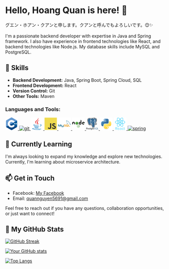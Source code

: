 
# Hello, Hoang Quan is here! 👋

グエン・ホアン・クアンと申します。クアンと呼んでもよろしいです。😊✨ <br><br>
I'm a passionate backend developer with expertise in Java and Spring framework. I also have experience in frontend technologies like React, and backend technologies like Node.js. My database skills include MySQL and PostgreSQL.

## 🔧 Skills

- **Backend Development:** Java, Spring Boot, Spring Cloud, SQL
- **Frontend Development:** React
- **Version Control:** Git
- **Other Tools:** Maven

<h3 align="left">Languages and Tools:</h3>
<p align="left"> <a href="https://www.w3schools.com/cpp/" target="_blank" rel="noreferrer"> <img src="https://raw.githubusercontent.com/devicons/devicon/master/icons/cplusplus/cplusplus-original.svg" alt="cplusplus" width="40" height="40"/> </a> <a href="https://git-scm.com/" target="_blank" rel="noreferrer"> <img src="https://www.vectorlogo.zone/logos/git-scm/git-scm-icon.svg" alt="git" width="40" height="40"/> </a> <a href="https://www.java.com" target="_blank" rel="noreferrer"> <img src="https://raw.githubusercontent.com/devicons/devicon/master/icons/java/java-original.svg" alt="java" width="40" height="40"/> </a> <a href="https://developer.mozilla.org/en-US/docs/Web/JavaScript" target="_blank" rel="noreferrer"> <img src="https://raw.githubusercontent.com/devicons/devicon/master/icons/javascript/javascript-original.svg" alt="javascript" width="40" height="40"/> </a> <a href="https://www.mysql.com/" target="_blank" rel="noreferrer"> <img src="https://raw.githubusercontent.com/devicons/devicon/master/icons/mysql/mysql-original-wordmark.svg" alt="mysql" width="40" height="40"/> </a> <a href="https://nodejs.org" target="_blank" rel="noreferrer"> <img src="https://raw.githubusercontent.com/devicons/devicon/master/icons/nodejs/nodejs-original-wordmark.svg" alt="nodejs" width="40" height="40"/> </a> <a href="https://www.postgresql.org" target="_blank" rel="noreferrer"> <img src="https://raw.githubusercontent.com/devicons/devicon/master/icons/postgresql/postgresql-original-wordmark.svg" alt="postgresql" width="40" height="40"/> </a> <a href="https://www.python.org" target="_blank" rel="noreferrer"> <img src="https://raw.githubusercontent.com/devicons/devicon/master/icons/python/python-original.svg" alt="python" width="40" height="40"/> </a> <a href="https://reactjs.org/" target="_blank" rel="noreferrer"> <img src="https://raw.githubusercontent.com/devicons/devicon/master/icons/react/react-original-wordmark.svg" alt="react" width="40" height="40"/> </a> <a href="https://spring.io/" target="_blank" rel="noreferrer"> <img src="https://www.vectorlogo.zone/logos/springio/springio-icon.svg" alt="spring" width="40" height="40"/> </a> </p>

## 🌱 Currently Learning

I'm always looking to expand my knowledge and explore new technologies. Currently, I'm learning about microservice architecture.

## 📫 Get in Touch

- Facebook: [My Facebook](https://www.facebook.com/quan.nguyenhoang25/)
- Email: quannguyen5691@gmail.com

Feel free to reach out if you have any questions, collaboration opportunities, or just want to connect!

## 🚀 My GitHub Stats
[![GitHub Streak](http://github-readme-streak-stats.herokuapp.com?user=hoangQuan25&theme=dark&background=000000)](https://git.io/streak-stats)

[![Your GitHub stats](https://github-readme-stats.vercel.app/api?username=hoangQuan25&show_icons=true&theme=radical)](https://github.com/hoangQuan25)

[![Top Langs](https://github-readme-stats.vercel.app/api/top-langs/?username=hoangQuan25&layout=compact&theme=radical)](https://github.com/hoangQuan25)

